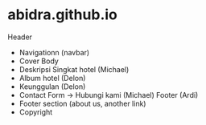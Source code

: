 # abidra.github.io

Header
- Navigationn (navbar)
- Cover
Body
- Deskripsi Singkat hotel (Michael)
- Album hotel (Delon)
- Keunggulan (Delon)
- Contact Form -> Hubungi kami (Michael)
Footer (Ardi)
- Footer section (about us, another link)
- Copyright
